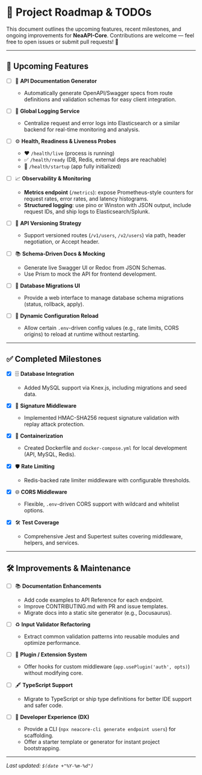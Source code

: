 # 📝 Project Roadmap & TODOs

This document outlines the upcoming features, recent milestones, and ongoing improvements for **NeaAPI-Core**. Contributions are welcome — feel free to open issues or submit pull requests! 🚀

---

## 🚀 Upcoming Features

* [ ] 📄 **API Documentation Generator**
  * Automatically generate OpenAPI/Swagger specs from route definitions and validation schemas for easy client integration.

* [ ] 🔧 **Global Logging Service**
  * Centralize request and error logs into Elasticsearch or a similar backend for real-time monitoring and analysis.

* [ ] ⚙️ **Health, Readiness & Liveness Probes**
  * ❤️ `/health/live` (process is running)
  * ✅ `/health/ready` (DB, Redis, external deps are reachable)
  * 🚀 `/health/startup` (app fully initialized)
* [ ] 📈 **Observability & Monitoring**
  * **Metrics endpoint** (`/metrics`): expose Prometheus-style counters for request rates, error rates, and latency histograms.
  * **Structured logging**: use pino or Winston with JSON output, include request IDs, and ship logs to Elasticsearch/Splunk.

* [ ] 🔢 **API Versioning Strategy**
  * Support versioned routes (`/v1/users`, `/v2/users`) via path, header negotiation, or Accept header.

* [ ] 📚 **Schema-Driven Docs & Mocking**
  * Generate live Swagger UI or Redoc from JSON Schemas.
  * Use Prism to mock the API for frontend development.

* [ ] 💾 **Database Migrations UI**
  * Provide a web interface to manage database schema migrations (status, rollback, apply).

* [ ] 🔄 **Dynamic Configuration Reload**
  * Allow certain `.env`-driven config values (e.g., rate limits, CORS origins) to reload at runtime without restarting.

---

## ✅ Completed Milestones

* [x] 🗄️ **Database Integration**
  * Added MySQL support via Knex.js, including migrations and seed data.

* [x] 🔐 **Signature Middleware**
  * Implemented HMAC-SHA256 request signature validation with replay attack protection.

* [x] 🐳 **Containerization**
  * Created Dockerfile and `docker-compose.yml` for local development (API, MySQL, Redis).

* [x] 🛡️ **Rate Limiting**
  * Redis-backed rate limiter middleware with configurable thresholds.

* [x] 🌐 **CORS Middleware**
  * Flexible, `.env`-driven CORS support with wildcard and whitelist options.

* [x] 🛠️ **Test Coverage**
  * Comprehensive Jest and Supertest suites covering middleware, helpers, and services.

---

## 🛠️ Improvements & Maintenance

* [ ] 📚 **Documentation Enhancements**
  * Add code examples to API Reference for each endpoint.
  * Improve CONTRIBUTING.md with PR and issue templates.
  * Migrate docs into a static site generator (e.g., Docusaurus).

* [ ] ♻️ **Input Validator Refactoring**
  * Extract common validation patterns into reusable modules and optimize performance.

* [ ] 🧩 **Plugin / Extension System**
  * Offer hooks for custom middleware (`app.usePlugin('auth', opts)`) without modifying core.

* [ ] 🖋️ **TypeScript Support**
  * Migrate to TypeScript or ship type definitions for better IDE support and safer code.

* [ ] 🎨 **Developer Experience (DX)**
  * Provide a CLI (`npx neacore-cli generate endpoint users`) for scaffolding.
  * Offer a starter template or generator for instant project bootstrapping.

---

*Last updated: `$(date +"%Y-%m-%d")`*